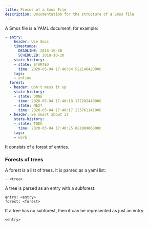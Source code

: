 ```yaml
---
title: Pieces of a Smos File
description: Documentation for the structure of a Smos file
---
```


A Smos file is a YAML document, for example:

``` yaml
- entry:
    header: Use Smos
    timestamps:
      DEADLINE: 2018-10-30
      SCHEDULED: 2018-10-20
    state-history:
    - state: STARTED
      time: 2020-05-04 17:40:04.522146420000
    tags:
    - online
  forest:
  - header: Don't mess it up
    state-history:
    - state: DONE
      time: 2020-05-04 17:40:18.177282440000
    - state: NEXT
      time: 2020-05-04 17:40:17.225761141000
  - header: Be smart about it
    state-history:
    - state: TODO
      time: 2020-05-04 17:40:25.881089668000
    tags:
    - work
```

It consists of a forest of entries.

### Forests of trees

A forest is a list of trees.
It is parsed as a yaml list:

```
- <tree>
```

A tree is parsed as an entry with a subforest:

```
entry: <entry>
forest: <forest>
```

If a tree has no subforest, then it can be represented as just an entry:

```
<entry>
```

